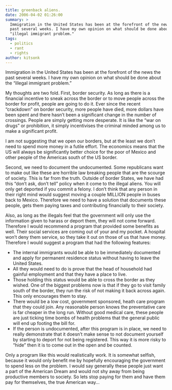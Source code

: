 ```yaml
---
title: greenback aliens.
date: 2006-04-02 01:26:00
summary: >
  Immigration in the United States has been at the forefront of the news the
  past several weeks. I have my own opinion on what should be done about the
  "illegal immigrant problem."
tags:
  - politics
  - rant
  - rights
author: kitsonk
---
```


Immigration in the United States has been at the forefront of the news the past several weeks. I have my own opinion on
what should be done about the “illegal immigrant problem.”

My thoughts are two fold. First, border security. As long as there is a financial incentive to sneak across the border
or to move people across the border for profit, people are going to do it. Ever since the recent “crackdown” on border
security, more people have died, more dollars have been spent and there hasn’t been a significant change in the number
of crossings. People are simply getting more desperate. It is like the “war on drugs” or prohibition, it simply
incentivises the criminal minded among us to make a significant profit.

I am not suggesting that we open our borders, but at the least we don’t need to spend more money in a futile effort. The
economics means that the US will always be significantly better choice for the poor of Mexico and other people of the
Americas south of the US border.

Second, we need to document the undocumented. Some republicans want to make out like these are horrible law breaking
people that are the scourge of society. This is far from the truth. Outside of border States, we have had this “don’t
ask, don’t tell” policy when it come to the illegal aliens. You will only get deported if you commit a felony. I don’t
think that any person in their right mind would suggest moving a couple MILLION people in buses back to Mexico.
Therefore we need to have a solution that documents these people, gets them paying taxes and contributing financially to
their society.

Also, as long as the illegals feel that the government will only use the information given to harass or deport them,
they will not come forward. Therefore I would recommend a program that provided some benefits as well. Their social
services are coming out of your and my pocket. A hospital won’t deny them service, so they take it out on those of us
that have money. Therefore I would suggest a program that had the following features:

- The internal immigrants would be able to be immediately documented and apply for permanent residence status without
  having to leave the United States.
- All they would need to do is prove that the head of household had gainful employment and that they have a place to
  live.
- Those holding this status would be able to cross the border as they wished. One of the biggest problems now is that if
  they go to visit family south of the border, they run the risk of not making it back across again. This only
  encourages them to stay.
- There would be a low cost, government sponsored, heath care program that they could join. Any reasonable person knows
  the preventative care is far cheaper in the long run. Without good medical care, these people are just ticking time
  bombs of health problems that the general public will end up footing the bill for.
- If the person is undocumented, after this program is in place, we need to really demonstrate that it doesn’t make
  sense to not document yourself by starting to deport for not being registered. This way it is more risky to “hide”
  then it is to come out in the open and be counted.

Only a program like this would realistically work. It is somewhat selfish, because it would only benefit me by hopefully
encouraging the government to spend less on the problem. I would say generally these people just want a part of the
American Dream and would not shy away from being productive members to society. So lets stop paying for them and have
them pay for themselves, the true American way…
